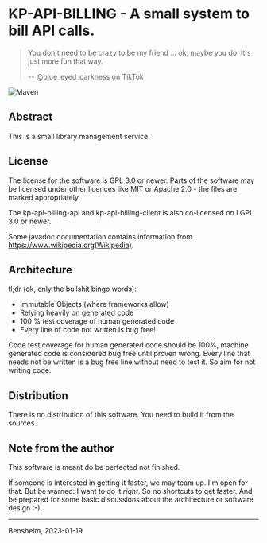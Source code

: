 # KP-API-BILLING - A small system to bill API calls.

> You don't need to be crazy to be my friend ... ok, maybe you do. It's just more fun that way.
>
> -- @blue_eyed_darkness on TikTok

![Maven](https://github.com/KaiserpfalzEDV/kp-api-billing/workflows/CI/badge.svg)

## Abstract
This is a small library management service.


## License
The license for the software is GPL 3.0 or newer. Parts of the software may be licensed under other licences like MIT
or Apache 2.0 - the files are marked appropriately. 

The kp-api-billing-api and kp-api-billing-client is also co-licensed on LGPL 3.0 or newer.

Some javadoc documentation contains information from https://www.wikipedia.org(Wikipedia).

## Architecture

tl;dr (ok, only the bullshit bingo words):
- Immutable Objects (where frameworks allow)
- Relying heavily on generated code
- 100 % test coverage of human generated code
- Every line of code not written is bug free!

Code test coverage for human generated code should be 100%, machine generated code is considered bug free until proven
wrong. Every line that needs not be written is a bug free line without need to test it. So aim for not writing code.


## Distribution
There is no distribution of this software. You need to build it from the sources.


## Note from the author
This software is meant do be perfected not finished.

If someone is interested in getting it faster, we may team up. I'm open for that. But be warned: I want to do it 
_right_. So no shortcuts to get faster. And be prepared for some basic discussions about the architecture or software 
design :-).

---
Bensheim, 2023-01-19
